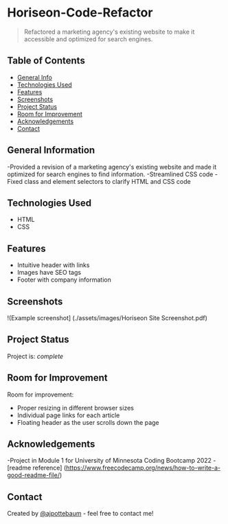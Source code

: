 # Horiseon-Code-Refactor
> Refactored a marketing agency's existing website to make it accessible and optimized for search engines.

## Table of Contents
* [General Info](#general-information)
* [Technologies Used](#technologies-used)
* [Features](#features)
* [Screenshots](#screenshots)
* [Project Status](#project-status)
* [Room for Improvement](#room-for-improvement)
* [Acknowledgements](#acknowledgements)
* [Contact](#contact)
## General Information
-Provided a revision of a marketing agency's existing website and made it optimized for search engines to find information.
-Streamlined CSS code
-Fixed class and element selectors to clarify HTML and CSS code

## Technologies Used
- HTML
- CSS

## Features
- Intuitive header with links
- Images have SEO tags
- Footer with company information

## Screenshots
!(Example screenshot] (./assets/images/Horiseon Site Screenshot.pdf)

## Project Status
Project is: _complete_


## Room for Improvement

Room for improvement:
- Proper resizing in different browser sizes
- Individual page links for each article
- Floating header as the user scrolls down the page

## Acknowledgements
-Project in Module 1 for University of Minnesota Coding Bootcamp 2022
-[readme reference] (https://www.freecodecamp.org/news/how-to-write-a-good-readme-file/)

## Contact
Created by [@ajpottebaum](git@github.com:ajpottebaum/ajpottebaum.git) - feel free to contact me!